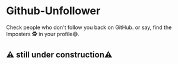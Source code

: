 # Github-Unfollower
Check people who don't follow you back on GitHub. or say, find the Imposters 🕵️ in your profile😅. 

## ⚠️ still under construction⚠️
